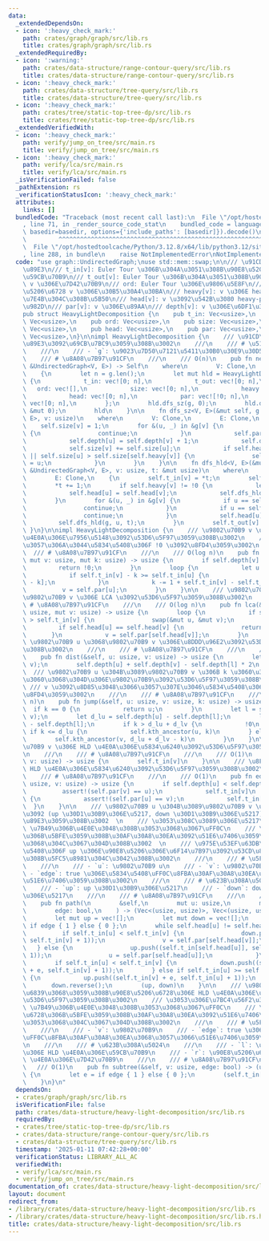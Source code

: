 ```yaml
---
data:
  _extendedDependsOn:
  - icon: ':heavy_check_mark:'
    path: crates/graph/graph/src/lib.rs
    title: crates/graph/graph/src/lib.rs
  _extendedRequiredBy:
  - icon: ':warning:'
    path: crates/data-structure/range-contour-query/src/lib.rs
    title: crates/data-structure/range-contour-query/src/lib.rs
  - icon: ':heavy_check_mark:'
    path: crates/data-structure/tree-query/src/lib.rs
    title: crates/data-structure/tree-query/src/lib.rs
  - icon: ':heavy_check_mark:'
    path: crates/tree/static-top-tree-dp/src/lib.rs
    title: crates/tree/static-top-tree-dp/src/lib.rs
  _extendedVerifiedWith:
  - icon: ':heavy_check_mark:'
    path: verify/jump_on_tree/src/main.rs
    title: verify/jump_on_tree/src/main.rs
  - icon: ':heavy_check_mark:'
    path: verify/lca/src/main.rs
    title: verify/lca/src/main.rs
  _isVerificationFailed: false
  _pathExtension: rs
  _verificationStatusIcon: ':heavy_check_mark:'
  attributes:
    links: []
  bundledCode: "Traceback (most recent call last):\n  File \"/opt/hostedtoolcache/Python/3.12.8/x64/lib/python3.12/site-packages/onlinejudge_verify/documentation/build.py\"\
    , line 71, in _render_source_code_stat\n    bundled_code = language.bundle(stat.path,\
    \ basedir=basedir, options={'include_paths': [basedir]}).decode()\n          \
    \         ^^^^^^^^^^^^^^^^^^^^^^^^^^^^^^^^^^^^^^^^^^^^^^^^^^^^^^^^^^^^^^^^^^^^^^^^^^^^^^^^^\n\
    \  File \"/opt/hostedtoolcache/Python/3.12.8/x64/lib/python3.12/site-packages/onlinejudge_verify/languages/rust.py\"\
    , line 288, in bundle\n    raise NotImplementedError\nNotImplementedError\n"
  code: "use graph::UndirectedGraph;\nuse std::mem::swap;\n\n/// \u91CD\u8EFD\u5206\
    \u89E3\n/// t_in[v]: Euler Tour \u306B\u304A\u3051\u308B\u90E8\u5206\u6728 v \u306E\
    \u59CB\u70B9\n/// t_out[v]: Euler Tour \u306B\u304A\u3051\u308B\u90E8\u5206\u6728\
    \ v \u306E\u7D42\u70B9\n/// ord: Euler Tour \u306E\u9806\u5E8F\n/// size[v]: \u90E8\
    \u5206\u6728 v \u306E\u30B5\u30A4\u30BA\n/// heavy[v]: v \u306E heavy-edge \u306B\
    \u7E4B\u304C\u308B\u5B50\n/// head[v]: v \u3092\u542B\u3080 heavy-path \u306E\u5148\
    \u982D\n/// par[v]: v \u306E\u89AA\n/// depth[v]: v \u306E\u6DF1\u3055\n#[derive(Clone)]\n\
    pub struct HeavyLightDecomposition {\n    pub t_in: Vec<usize>,\n    pub t_out:\
    \ Vec<usize>,\n    pub ord: Vec<usize>,\n    pub size: Vec<usize>,\n    pub heavy:\
    \ Vec<usize>,\n    pub head: Vec<usize>,\n    pub par: Vec<usize>,\n    pub depth:\
    \ Vec<usize>,\n}\n\nimpl HeavyLightDecomposition {\n    /// \u91CD\u8EFD\u5206\
    \u89E3\u3092\u69CB\u7BC9\u3059\u308B\u3002\n    ///\n    /// # \u5165\u529B\n\
    \    ///\n    /// - `g`: \u9023\u7D50\u7121\u5411\u30B0\u30E9\u30D5\n    ///\n\
    \    /// # \u8A08\u7B97\u91CF\n    ///\n    /// O(n)\n    pub fn new<V, E>(g:\
    \ &UndirectedGraph<V, E>) -> Self\n    where\n        V: Clone,\n        E: Clone,\n\
    \    {\n        let n = g.len();\n        let mut hld = HeavyLightDecomposition\
    \ {\n            t_in: vec![0; n],\n            t_out: vec![0; n],\n         \
    \   ord: vec![],\n            size: vec![0; n],\n            heavy: vec![!0; n],\n\
    \            head: vec![0; n],\n            par: vec![!0; n],\n            depth:\
    \ vec![0; n],\n        };\n        hld.dfs_sz(g, 0);\n        hld.dfs_hld(g, 0,\
    \ &mut 0);\n        hld\n    }\n\n    fn dfs_sz<V, E>(&mut self, g: &UndirectedGraph<V,\
    \ E>, v: usize)\n    where\n        V: Clone,\n        E: Clone,\n    {\n    \
    \    self.size[v] = 1;\n        for &(u, _) in &g[v] {\n            if u == self.par[v]\
    \ {\n                continue;\n            }\n            self.par[u] = v;\n\
    \            self.depth[u] = self.depth[v] + 1;\n            self.dfs_sz(g, u);\n\
    \            self.size[v] += self.size[u];\n            if self.heavy[v] == !0\
    \ || self.size[u] > self.size[self.heavy[v]] {\n                self.heavy[v]\
    \ = u;\n            }\n        }\n    }\n\n    fn dfs_hld<V, E>(&mut self, g:\
    \ &UndirectedGraph<V, E>, v: usize, t: &mut usize)\n    where\n        V: Clone,\n\
    \        E: Clone,\n    {\n        self.t_in[v] = *t;\n        self.ord.push(v);\n\
    \        *t += 1;\n        if self.heavy[v] != !0 {\n            let u = self.heavy[v];\n\
    \            self.head[u] = self.head[v];\n            self.dfs_hld(g, u, t);\n\
    \        }\n        for &(u, _) in &g[v] {\n            if u == self.par[v] {\n\
    \                continue;\n            }\n            if u == self.heavy[v] {\n\
    \                continue;\n            }\n            self.head[u] = u;\n   \
    \         self.dfs_hld(g, u, t);\n        }\n        self.t_out[v] = *t;\n   \
    \ }\n}\n\nimpl HeavyLightDecomposition {\n    /// \u9802\u70B9 v \u306E k \u500B\
    \u4E0A\u306E\u7956\u5148\u3092\u53D6\u5F97\u3059\u308B\u3002\n    /// \u5B58\u5728\
    \u3057\u306A\u3044\u5834\u5408\u306F !0 \u3092\u8FD4\u3059\u3002\n    ///\n  \
    \  /// # \u8A08\u7B97\u91CF\n    ///\n    /// O(log n)\n    pub fn kth_ancestor(&self,\
    \ mut v: usize, mut k: usize) -> usize {\n        if self.depth[v] < k {\n   \
    \         return !0;\n        }\n        loop {\n            let u = self.head[v];\n\
    \            if self.t_in[v] - k >= self.t_in[u] {\n                return self.ord[self.t_in[v]\
    \ - k];\n            }\n            k -= 1 + self.t_in[v] - self.t_in[u];\n  \
    \          v = self.par[u];\n        }\n    }\n\n    /// \u9802\u70B9 u \u3068\
    \u9802\u70B9 v \u306E LCA \u3092\u53D6\u5F97\u3059\u308B\u3002\n    ///\n    ///\
    \ # \u8A08\u7B97\u91CF\n    ///\n    /// O(log n)\n    pub fn lca(&self, mut u:\
    \ usize, mut v: usize) -> usize {\n        loop {\n            if self.t_in[u]\
    \ > self.t_in[v] {\n                swap(&mut u, &mut v);\n            }\n   \
    \         if self.head[u] == self.head[v] {\n                return u;\n     \
    \       }\n            v = self.par[self.head[v]];\n        }\n    }\n\n    ///\
    \ \u9802\u70B9 u \u3068\u9802\u70B9 v \u306E\u8DDD\u96E2\u3092\u53D6\u5F97\u3059\
    \u308B\u3002\n    ///\n    /// # \u8A08\u7B97\u91CF\n    ///\n    /// O(log n)\n\
    \    pub fn dist(&self, u: usize, v: usize) -> usize {\n        let l = self.lca(u,\
    \ v);\n        self.depth[u] + self.depth[v] - self.depth[l] * 2\n    }\n\n  \
    \  /// \u9802\u70B9 u \u304B\u3089\u9802\u70B9 v \u306B k \u3060\u3051\u9032\u3093\
    \u3060\u3068\u304D\u306E\u9802\u70B9\u3092\u53D6\u5F97\u3059\u308B\u3002\n   \
    \ /// v \u3092\u8D85\u3048\u3066\u3057\u307E\u3046\u5834\u5408\u306F !0 \u3092\
    \u8FD4\u3059\u3002\n    ///\n    /// # \u8A08\u7B97\u91CF\n    ///\n    /// O(log\
    \ n)\n    pub fn jump(&self, u: usize, v: usize, k: usize) -> usize {\n      \
    \  if k == 0 {\n            return u;\n        }\n        let l = self.lca(u,\
    \ v);\n        let d_lu = self.depth[u] - self.depth[l];\n        let d_lv = self.depth[v]\
    \ - self.depth[l];\n        if k > d_lu + d_lv {\n            !0\n        } else\
    \ if k <= d_lu {\n            self.kth_ancestor(u, k)\n        } else {\n    \
    \        self.kth_ancestor(v, d_lu + d_lv - k)\n        }\n    }\n\n    /// \u9802\
    \u70B9 v \u306E HLD \u4E0A\u306E\u5834\u6240\u3092\u53D6\u5F97\u3059\u308B\u3002\
    \n    ///\n    /// # \u8A08\u7B97\u91CF\n    ///\n    /// O(1)\n    pub fn vertex(&self,\
    \ v: usize) -> usize {\n        self.t_in[v]\n    }\n\n    /// \u8FBA (u, v) \u306E\
    \ HLD \u4E0A\u306E\u5834\u6240\u3092\u53D6\u5F97\u3059\u308B\u3002\n    ///\n\
    \    /// # \u8A08\u7B97\u91CF\n    ///\n    /// O(1)\n    pub fn edge(&self, u:\
    \ usize, v: usize) -> usize {\n        if self.depth[u] < self.depth[v] {\n  \
    \          assert!(self.par[v] == u);\n            self.t_in[v]\n        } else\
    \ {\n            assert!(self.par[u] == v);\n            self.t_in[u]\n      \
    \  }\n    }\n\n    /// \u9802\u70B9 u \u304B\u3089\u9802\u70B9 v \u306E\u30D1\u30B9\
    \u3092 (up \u30D1\u30B9\u306E\u5217, down \u30D1\u30B9\u306E\u5217) \u306B\u5206\
    \u89E3\u3059\u308B\u3002  \n    /// \u3053\u308C\u3089\u306E\u5217\u3092 SegmentTree\
    \ \u7B49\u306B\u4E0E\u3048\u308B\u3053\u3068\u3067\uFF0C\n    /// \u30D1\u30B9\
    \u306B\u5BFE\u3059\u308B\u30AF\u30A8\u30EA\u3092\u51E6\u7406\u3059\u308B\u3053\
    \u3068\u304C\u3067\u304D\u308B\u3002  \n    /// \u975E\u53EF\u63DB\u306E\u5834\
    \u5408\u306F up \u306E\u90E8\u5206\u306E\u6F14\u7B97\u3092\u53CD\u8EE2\u3055\u305B\
    \u308B\u5FC5\u8981\u304C\u3042\u308B\u3002\n    ///\n    /// # \u5F15\u6570\n\
    \    ///\n    /// - `u`: \u9802\u70B9 u\n    /// - `v`: \u9802\u70B9 v\n    ///\
    \ - `edge`: true \u306E\u5834\u5408\uFF0C\u8FBA\u30AF\u30A8\u30EA\u3068\u3057\u3066\
    \u51E6\u7406\u3059\u308B\u3002\n    ///\n    /// # \u623B\u308A\u5024\n    ///\n\
    \    /// - `up`: up \u30D1\u30B9\u306E\u5217\n    /// - `down`: down \u30D1\u30B9\
    \u306E\u5217\n    ///\n    /// # \u8A08\u7B97\u91CF\n    ///\n    /// O(log n)\n\
    \    pub fn path(\n        &self,\n        mut u: usize,\n        mut v: usize,\n\
    \        edge: bool,\n    ) -> (Vec<(usize, usize)>, Vec<(usize, usize)>) {\n\
    \        let mut up = vec![];\n        let mut down = vec![];\n        let e =\
    \ if edge { 1 } else { 0 };\n        while self.head[u] != self.head[v] {\n  \
    \          if self.t_in[u] < self.t_in[v] {\n                down.push((self.t_in[self.head[v]],\
    \ self.t_in[v] + 1));\n                v = self.par[self.head[v]];\n         \
    \   } else {\n                up.push((self.t_in[self.head[u]], self.t_in[u] +\
    \ 1));\n                u = self.par[self.head[u]];\n            }\n        }\n\
    \        if self.t_in[u] < self.t_in[v] {\n            down.push((self.t_in[u]\
    \ + e, self.t_in[v] + 1));\n        } else if self.t_in[u] >= self.t_in[v] + e\
    \ {\n            up.push((self.t_in[v] + e, self.t_in[u] + 1));\n        }\n \
    \       down.reverse();\n        (up, down)\n    }\n\n    /// \u9802\u70B9 v \u3092\
    \u6839\u3068\u3059\u308B\u90E8\u5206\u6728\u306E HLD \u4E0A\u306E\u7BC4\u56F2\u3092\
    \u53D6\u5F97\u3059\u308B\u3002\n    /// \u3053\u306E\u7BC4\u56F2\u3092 SegmentTree\
    \ \u7B49\u306B\u4E0E\u3048\u308B\u3053\u3068\u3067\uFF0C\n    /// \u90E8\u5206\
    \u6728\u306B\u5BFE\u3059\u308B\u30AF\u30A8\u30EA\u3092\u51E6\u7406\u3059\u308B\
    \u3053\u3068\u304C\u3067\u304D\u308B\u3002\n    ///\n    /// # \u5F15\u6570\n\
    \    ///\n    /// - `v`: \u9802\u70B9\n    /// - `edge`: true \u306E\u5834\u5408\
    \uFF0C\u8FBA\u30AF\u30A8\u30EA\u3068\u3057\u3066\u51E6\u7406\u3059\u308B\u3002\
    \n    ///\n    /// # \u623B\u308A\u5024\n    ///\n    /// - `l`: \u90E8\u5206\u6728\
    \u306E HLD \u4E0A\u306E\u59CB\u70B9\n    /// - `r`: \u90E8\u5206\u6728\u306E HLD\
    \ \u4E0A\u306E\u7D42\u70B9\n    ///\n    /// # \u8A08\u7B97\u91CF\n    ///\n \
    \   /// O(1)\n    pub fn subtree(&self, v: usize, edge: bool) -> (usize, usize)\
    \ {\n        let e = if edge { 1 } else { 0 };\n        (self.t_in[v] + e, self.t_out[v])\n\
    \    }\n}\n"
  dependsOn:
  - crates/graph/graph/src/lib.rs
  isVerificationFile: false
  path: crates/data-structure/heavy-light-decomposition/src/lib.rs
  requiredBy:
  - crates/tree/static-top-tree-dp/src/lib.rs
  - crates/data-structure/range-contour-query/src/lib.rs
  - crates/data-structure/tree-query/src/lib.rs
  timestamp: '2025-01-11 07:42:28+00:00'
  verificationStatus: LIBRARY_ALL_AC
  verifiedWith:
  - verify/lca/src/main.rs
  - verify/jump_on_tree/src/main.rs
documentation_of: crates/data-structure/heavy-light-decomposition/src/lib.rs
layout: document
redirect_from:
- /library/crates/data-structure/heavy-light-decomposition/src/lib.rs
- /library/crates/data-structure/heavy-light-decomposition/src/lib.rs.html
title: crates/data-structure/heavy-light-decomposition/src/lib.rs
---
```

